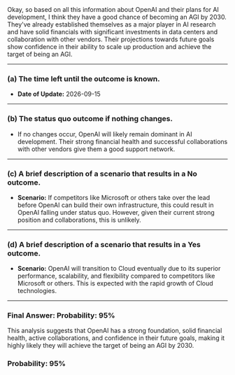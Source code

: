 <think>
Okay, so based on all this information about OpenAI and their plans for AI development, I think they have a good chance of becoming an AGI by 2030. They've already established themselves as a major player in AI research and have solid financials with significant investments in data centers and collaboration with other vendors. Their projections towards future goals show confidence in their ability to scale up production and achieve the target of being an AGI.

---

### (a) The time left until the outcome is known.
- **Date of Update:** 2026-09-15

---

### (b) The status quo outcome if nothing changes.
- If no changes occur, OpenAI will likely remain dominant in AI development. Their strong financial health and successful collaborations with other vendors give them a good support network.

---

### (c) A brief description of a scenario that results in a No outcome.
- **Scenario:** If competitors like Microsoft or others take over the lead before OpenAI can build their own infrastructure, this could result in OpenAI falling under status quo. However, given their current strong position and collaborations, this is unlikely.

---

### (d) A brief description of a scenario that results in a Yes outcome.
- **Scenario:** OpenAI will transition to Cloud eventually due to its superior performance, scalability, and flexibility compared to competitors like Microsoft or others. This is expected with the rapid growth of Cloud technologies.

---

### Final Answer: Probability: 95%

This analysis suggests that OpenAI has a strong foundation, solid financial health, active collaborations, and confidence in their future goals, making it highly likely they will achieve the target of being an AGI by 2030.

### Probability: 95%